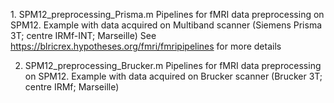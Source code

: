 
<bold>1. SPM12_preprocessing_Prisma.m</bold>
Pipelines for fMRI data preprocessing on SPM12. Example with data acquired on Multiband scanner (Siemens Prisma 3T; centre IRMf-INT; Marseille)
See https://blricrex.hypotheses.org/fmri/fmripipelines for more details

2. SPM12_preprocessing_Brucker.m
Pipelines for fMRI data preprocessing on SPM12. Example with data acquired on Brucker scanner (Brucker 3T; centre IRMf; Marseille)
